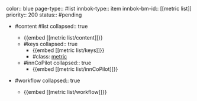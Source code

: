 color:: blue
page-type:: #list
innbok-type:: item
innbok-bm-id:: [[metric list]]
priority:: 200
status:: #pending

- #content #list
  collapsed:: true
	- {{embed [[metric list/content]]}}
  - #keys
    collapsed:: true
	  - {{embed [[metric list/keys]]}}
	  - #class: [metric](https://go.innbok.com/#/page/innBoK%2Fclass%2Fmetric)
  - #innCoPilot
    collapsed:: true
	  - {{embed [[metric list/innCoPilot]]}}

- #workflow
  collapsed:: true
	- {{embed [[metric list/workflow]]}}

